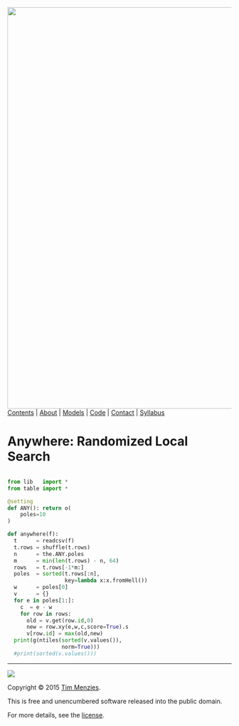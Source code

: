 [<img width=900 src="https://raw.githubusercontent.com/txt/mase/master/img/banner1.png">](https://github.com/txt/mase/blob/master/README.md)   
[Contents](https://github.com/txt/mase/blob/master/TOC.md) |
[About](https://github.com/txt/mase/blob/master/ABOUT.md) |
[Models](https://github.com/txt/mase/blob/master/MODELS.md) |
[Code](https://github.com/txt/mase/tree/master/src) |
[Contact](http://menzies.us) |
[Syllabus](https://github.com/txt/mase/blob/master/SYLLABUS.md) 


# Anywhere: Randomized Local Search

````python

from lib   import *
from table import *

@setting
def ANY(): return o(
    poles=10
)

def anywhere(f):
  t      = readcsv(f)
  t.rows = shuffle(t.rows)
  n      = the.ANY.poles
  m      = min(len(t.rows) - n, 64)
  rows   = t.rows[-1*m:]
  poles  = sorted(t.rows[:n],
                  key=lambda x:x.fromHell())
  w      = poles[0]
  v      = {}
  for e in poles[1:]:
    c  = e - w
    for row in rows:
      old = v.get(row.id,0)
      new = row.xy(e,w,c,score=True).s
      v[row.id] = max(old,new)
  print(g(ntiles(sorted(v.values()),
                 norm=True)))
  #print(sorted(v.values()))
````


_________

<img src="https://raw.githubusercontent.com/txt/mase/master/img/pd-icon.png">  

Copyright © 2015 [Tim Menzies](http://menzies.us).


This is free and unencumbered software released into the public domain.

For more details, see the [license](https://github.com/txt/mase/blob/master/LICENSE).

